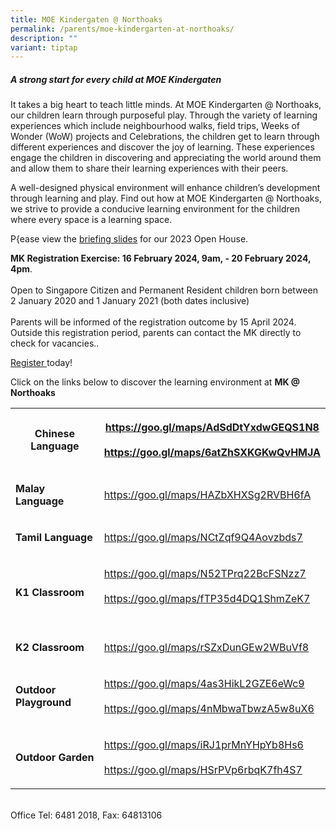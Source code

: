 ```yaml
---
title: MOE Kindergaten @ Northoaks
permalink: /parents/moe-kindergarten-at-northoaks/
description: ""
variant: tiptap
---
```

<h5>A strong start for every child at MOE Kindergaten</h5><p>It takes a big heart to teach little minds. At MOE Kindergarten @ Northoaks, our children learn through purposeful play. Through the variety of learning experiences which include neighbourhood walks, field trips, Weeks of Wonder (WoW) projects and Celebrations, the children get to learn through different experiences and discover the joy of learning. These experiences engage the children in discovering and appreciating the world around them and allow them to share their learning experiences with their peers. <br></p><p>A well-designed physical environment will enhance children’s development through learning and play. Find out how at MOE Kindergarten @ Northoaks, we strive to provide a conducive learning environment for the children where every space is a learning space.</p><p>P{ease view the <a href="" rel="noopener noreferrer nofollow" target="_blank">briefing slides</a> for our 2023 Open House.</p><p><strong>MK Registration Exercise: 16 February 2024, 9am, - 20 February 2024, 4pm</strong>.<br><br>Open to Singapore Citizen and Permanent Resident children born between 2 January 2020 and 1 January 2021 (both dates inclusive)<br><br>Parents will be informed of the registration outcome by 15 April 2024. Outside this registration period, parents can contact the MK directly to check for vacancies..</p><p><a href="https://go.gov.sg/mk-register" rel="noopener noreferrer nofollow" target="_blank">Register </a>today!</p><p>Click on the links below to discover the learning environment at <strong>MK @ Northoaks</strong></p><table><tbody><tr><th rowspan="1" colspan="1"><p><strong>Chinese Language</strong></p></th><th rowspan="1" colspan="1"><p><a href="https://goo.gl/maps/AdSdDtYxdwGEQS1N8" rel="noopener noreferrer nofollow" target="_blank">https://goo.gl/maps/AdSdDtYxdwGEQS1N8</a><br><br><a href="https://goo.gl/maps/6atZhSXKGKwQvHMJA" rel="noopener noreferrer nofollow" target="_blank">https://goo.gl/maps/6atZhSXKGKwQvHMJA</a><br></p></th></tr><tr><td rowspan="1" colspan="1"><p><strong>Malay Language</strong></p></td><td rowspan="1" colspan="1"><p><a href="https://goo.gl/maps/HAZbXHXSg2RVBH6fA" rel="noopener noreferrer nofollow" target="_blank">https://goo.gl/maps/HAZbXHXSg2RVBH6fA</a><br></p></td></tr><tr><td rowspan="1" colspan="1"><p><strong>Tamil Language</strong></p></td><td rowspan="1" colspan="1"><p><a href="https://goo.gl/maps/NCtZqf9Q4Aovzbds7" rel="noopener noreferrer nofollow" target="_blank">https://goo.gl/maps/NCtZqf9Q4Aovzbds7</a><br></p></td></tr><tr><td rowspan="1" colspan="1"><p><strong>K1 Classroom</strong></p></td><td rowspan="1" colspan="1"><p><a href="https://goo.gl/maps/N52TPrq22BcFSNzz7" rel="noopener noreferrer nofollow" target="_blank">https://goo.gl/maps/N52TPrq22BcFSNzz7</a><br><br><a href="https://goo.gl/maps/fTP35d4DQ1ShmZeK7" rel="noopener noreferrer nofollow" target="_blank">https://goo.gl/maps/fTP35d4DQ1ShmZeK7</a><br><br></p></td></tr><tr><td rowspan="1" colspan="1"><p><strong>K2 Classroom</strong></p></td><td rowspan="1" colspan="1"><p><a href="https://goo.gl/maps/rSZxDunGEw2WBuVf8" rel="noopener noreferrer nofollow" target="_blank">https://goo.gl/maps/rSZxDunGEw2WBuVf8</a><br></p></td></tr><tr><td rowspan="1" colspan="1"><p><strong>Outdoor Playground</strong></p></td><td rowspan="1" colspan="1"><p><a href="https://goo.gl/maps/4as3HikL2GZE6eWc9" rel="noopener noreferrer nofollow" target="_blank">https://goo.gl/maps/4as3HikL2GZE6eWc9</a><br><br><a href="https://goo.gl/maps/4nMbwaTbwzA5w8uX6" rel="noopener noreferrer nofollow" target="_blank">https://goo.gl/maps/4nMbwaTbwzA5w8uX6</a></p></td></tr><tr><td rowspan="1" colspan="1"><p><strong>Outdoor Garden</strong></p></td><td rowspan="1" colspan="1"><p><a href="https://goo.gl/maps/iRJ1prMnYHpYb8Hs6" rel="noopener noreferrer nofollow" target="_blank">https://goo.gl/maps/iRJ1prMnYHpYb8Hs6</a><br><br><a href="https://goo.gl/maps/HSrPVp6rbqK7fh4S7" rel="noopener noreferrer nofollow" target="_blank">https://goo.gl/maps/HSrPVp6rbqK7fh4S7</a></p></td></tr></tbody></table><p><br>Office Tel: 6481 2018, Fax: 64813106</p>